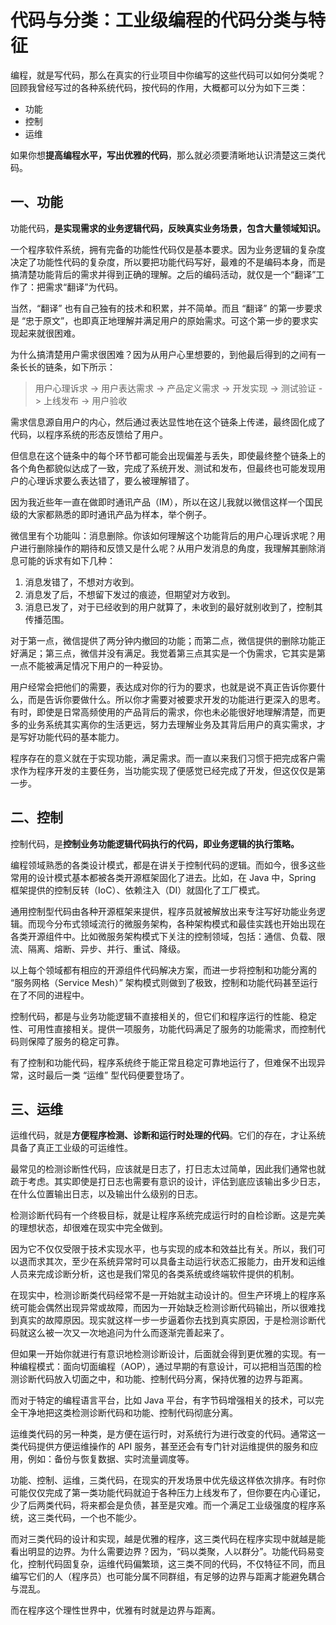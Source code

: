 



# 代码与分类：工业级编程的代码分类与特征

编程，就是写代码，那么在真实的行业项目中你编写的这些代码可以如何分类呢？回顾我曾经写过的各种系统代码，按代码的作用，大概都可以分为如下三类：

- 功能
- 控制
- 运维

如果你想**提高编程水平，写出优雅的代码**，那么就必须要清晰地认识清楚这三类代码。

## 一、功能

功能代码，**是实现需求的业务逻辑代码，反映真实业务场景，包含大量领域知识。**

一个程序软件系统，拥有完备的功能性代码仅是基本要求。因为业务逻辑的复杂度决定了功能性代码的复杂度，所以要把功能代码写好，最难的不是编码本身，而是搞清楚功能背后的需求并得到正确的理解。之后的编码活动，就仅是一个“翻译”工作了：把需求“翻译”为代码。

当然，“翻译” 也有自己独有的技术和积累，并不简单。而且 “翻译” 的第一步要求是 “忠于原文”，也即真正地理解并满足用户的原始需求。可这个第一步的要求实现起来就很困难。

为什么搞清楚用户需求很困难？因为从用户心里想要的，到他最后得到的之间有一条长长的链条，如下所示：

> 用户心理诉求 -> 用户表达需求 -> 产品定义需求 -> 开发实现 -> 测试验证 -> 上线发布 -> 用户验收

需求信息源自用户的内心，然后通过表达显性地在这个链条上传递，最终固化成了代码，以程序系统的形态反馈给了用户。

但信息在这个链条中的每个环节都可能会出现偏差与丢失，即使最终整个链条上的各个角色都貌似达成了一致，完成了系统开发、测试和发布，但最终也可能发现用户的心理诉求要么表达错了，要么被理解错了。

因为我近些年一直在做即时通讯产品（IM），所以在这儿我就以微信这样一个国民级的大家都熟悉的即时通讯产品为样本，举个例子。

微信里有个功能叫：消息删除。你该如何理解这个功能背后的用户心理诉求呢？用户进行删除操作的期待和反馈又是什么呢？从用户发消息的角度，我理解其删除消息可能的诉求有如下几种：

1. 消息发错了，不想对方收到。
2. 消息发了后，不想留下发过的痕迹，但期望对方收到。
3. 消息已发了，对于已经收到的用户就算了，未收到的最好就别收到了，控制其传播范围。

对于第一点，微信提供了两分钟内撤回的功能；而第二点，微信提供的删除功能正好满足；第三点，微信并没有满足。我觉着第三点其实是一个伪需求，它其实是第一点不能被满足情况下用户的一种妥协。

用户经常会把他们的需要，表达成对你的行为的要求，也就是说不真正告诉你要什么，而是告诉你要做什么。所以你才需要对被要求开发的功能进行更深入的思考。有时，即使是日常高频使用的产品背后的需求，你也未必能很好地理解清楚，而更多的业务系统其实离你的生活更远，努力去理解业务及其背后用户的真实需求，才是写好功能代码的基本能力。

程序存在的意义就在于实现功能，满足需求。而一直以来我们习惯于把完成客户需求作为程序开发的主要任务，当功能实现了便感觉已经完成了开发，但这仅仅是第一步。

## 二、控制

控制代码，是**控制业务功能逻辑代码执行的代码，即业务逻辑的执行策略。**

编程领域熟悉的各类设计模式，都是在讲关于控制代码的逻辑。而如今，很多这些常用的设计模式基本都被各类开源框架固化了进去。比如，在 Java 中，Spring 框架提供的控制反转（IoC）、依赖注入（DI）就固化了工厂模式。

通用控制型代码由各种开源框架来提供，程序员就被解放出来专注写好功能业务逻辑。而现今分布式领域流行的微服务架构，各种架构模式和最佳实践也开始出现在各类开源组件中。比如微服务架构模式下关注的控制领域，包括：通信、负载、限流、隔离、熔断、异步、并行、重试、降级。

以上每个领域都有相应的开源组件代码解决方案，而进一步将控制和功能分离的 “服务网格（Service Mesh）” 架构模式则做到了极致，控制和功能代码甚至运行在了不同的进程中。

控制代码，都是与业务功能逻辑不直接相关的，但它们和程序运行的性能、稳定性、可用性直接相关。提供一项服务，功能代码满足了服务的功能需求，而控制代码则保障了服务的稳定可靠。

有了控制和功能代码，程序系统终于能正常且稳定可靠地运行了，但难保不出现异常，这时最后一类 “运维” 型代码便要登场了。

## 三、运维

运维代码，就是**方便程序检测、诊断和运行时处理的代码**。它们的存在，才让系统具备了真正工业级的可运维性。

最常见的检测诊断性代码，应该就是日志了，打日志太过简单，因此我们通常也就疏于考虑。其实即使是打日志也需要有意识的设计，评估到底应该输出多少日志，在什么位置输出日志，以及输出什么级别的日志。

检测诊断代码有一个终极目标，就是让程序系统完成运行时的自检诊断。这是完美的理想状态，却很难在现实中完全做到。

因为它不仅仅受限于技术实现水平，也与实现的成本和效益比有关。所以，我们可以退而求其次，至少在系统异常时可以具备主动运行状态汇报能力，由开发和运维人员来完成诊断分析，这也是我们常见的各类系统或终端软件提供的机制。

在现实中，检测诊断类代码经常不是一开始就主动设计的。但生产环境上的程序系统可能会偶然出现异常或故障，而因为一开始缺乏检测诊断代码输出，所以很难找到真实的故障原因。现实就这样一步一步逼着你去找到真实原因，于是检测诊断代码就这么被一次又一次地追问为什么而逐渐完善起来了。

但如果一开始你就进行有意识地检测诊断设计，后面就会得到更优雅的实现。有一种编程模式：面向切面编程（AOP），通过早期的有意设计，可以把相当范围的检测诊断代码放入切面之中，和功能、控制代码分离，保持优雅的边界与距离。

而对于特定的编程语言平台，比如 Java 平台，有字节码增强相关的技术，可以完全干净地把这类检测诊断代码和功能、控制代码彻底分离。

运维类代码的另一种类，是方便在运行时，对系统行为进行改变的代码。通常这一类代码提供方便运维操作的 API 服务，甚至还会有专门针对运维提供的服务和应用，例如：备份与恢复数据、实时流量调度等。

功能、控制、运维，三类代码，在现实的开发场景中优先级这样依次排序。有时你可能仅仅完成了第一类功能代码就迫于各种压力上线发布了，但你要在内心谨记，少了后两类代码，将来都会是负债，甚至是灾难。而一个满足工业级强度的程序系统，这三类代码，一个也不能少。

而对三类代码的设计和实现，越是优雅的程序，这三类代码在程序实现中就越是能看出明显的边界。为什么需要边界？因为，“码以类聚，人以群分”。功能代码易变化，控制代码固复杂，运维代码偏繁琐，这三类不同的代码，不仅特征不同，而且编写它们的人（程序员）也可能分属不同群组，有足够的边界与距离才能避免耦合与混乱。

而在程序这个理性世界中，优雅有时就是边界与距离。











































